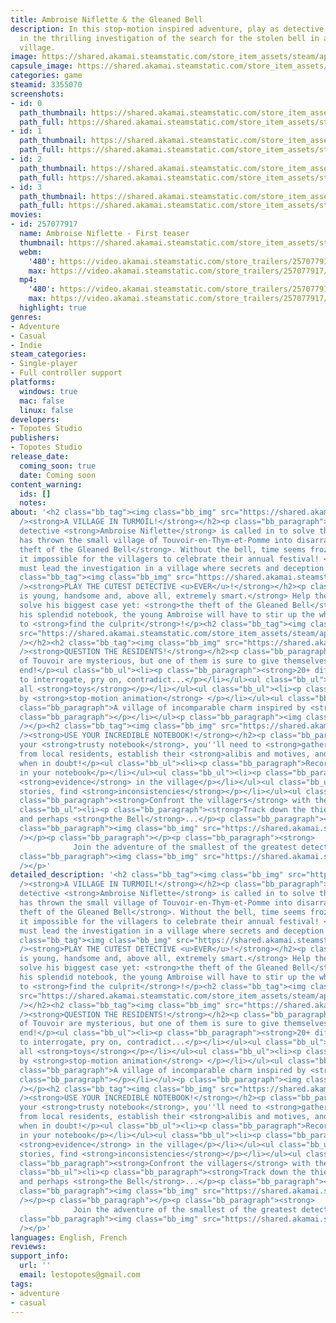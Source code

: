 ```yaml
---
title: Ambroise Niflette & the Gleaned Bell
description: In this stop-motion inspired adventure, play as detective Ambroise Niflette
  in the thrilling investigation of the search for the stolen bell in a mysterious
  village.
image: https://shared.akamai.steamstatic.com/store_item_assets/steam/apps/3355070/header.jpg?t=1732983096
capsule_image: https://shared.akamai.steamstatic.com/store_item_assets/steam/apps/3355070/da29b6e02e1bc4a9dd821b9d2ff00d5fc14df9b7/capsule_231x87.jpg?t=1732983096
categories: game
steamid: 3355070
screenshots:
- id: 0
  path_thumbnail: https://shared.akamai.steamstatic.com/store_item_assets/steam/apps/3355070/ss_f4c301d5a4882575a11b64ddc0d4c76911dcfe9b.600x338.jpg?t=1732983096
  path_full: https://shared.akamai.steamstatic.com/store_item_assets/steam/apps/3355070/ss_f4c301d5a4882575a11b64ddc0d4c76911dcfe9b.1920x1080.jpg?t=1732983096
- id: 1
  path_thumbnail: https://shared.akamai.steamstatic.com/store_item_assets/steam/apps/3355070/ss_462c845d89bb4df7d1925f231d39180c99176b39.600x338.jpg?t=1732983096
  path_full: https://shared.akamai.steamstatic.com/store_item_assets/steam/apps/3355070/ss_462c845d89bb4df7d1925f231d39180c99176b39.1920x1080.jpg?t=1732983096
- id: 2
  path_thumbnail: https://shared.akamai.steamstatic.com/store_item_assets/steam/apps/3355070/ss_195fd2a167801e1f3a6d137780a63b5b88dc5eb3.600x338.jpg?t=1732983096
  path_full: https://shared.akamai.steamstatic.com/store_item_assets/steam/apps/3355070/ss_195fd2a167801e1f3a6d137780a63b5b88dc5eb3.1920x1080.jpg?t=1732983096
- id: 3
  path_thumbnail: https://shared.akamai.steamstatic.com/store_item_assets/steam/apps/3355070/ss_36e60ab5803a35c61ed3fd307cb9ccd72f5bcc5e.600x338.jpg?t=1732983096
  path_full: https://shared.akamai.steamstatic.com/store_item_assets/steam/apps/3355070/ss_36e60ab5803a35c61ed3fd307cb9ccd72f5bcc5e.1920x1080.jpg?t=1732983096
movies:
- id: 257077917
  name: Ambroise Niflette - First teaser
  thumbnail: https://shared.akamai.steamstatic.com/store_item_assets/steam/apps/257077917/cf8af1fc199ac76574576817f11c2f6fc672534b/movie_600x337.jpg?t=1732983090
  webm:
    '480': https://video.akamai.steamstatic.com/store_trailers/257077917/movie480_vp9.webm?t=1732983090
    max: https://video.akamai.steamstatic.com/store_trailers/257077917/movie_max_vp9.webm?t=1732983090
  mp4:
    '480': https://video.akamai.steamstatic.com/store_trailers/257077917/movie480.mp4?t=1732983090
    max: https://video.akamai.steamstatic.com/store_trailers/257077917/movie_max.mp4?t=1732983090
  highlight: true
genres:
- Adventure
- Casual
- Indie
steam_categories:
- Single-player
- Full controller support
platforms:
  windows: true
  mac: false
  linux: false
developers:
- Topotes Studio
publishers:
- Topotes Studio
release_date:
  coming_soon: true
  date: Coming soon
content_warning:
  ids: []
  notes:
about: '<h2 class="bb_tag"><img class="bb_img" src="https://shared.akamai.steamstatic.com/store_item_assets/steam/apps/3355070/extras/title.png?t=1732983096"
  /><strong>A VILLAGE IN TURMOIL!</strong></h2><p class="bb_paragraph">Renowned young
  detective <strong>Ambroise Niflette</strong> is called in to solve the mystery that
  has thrown the small village of Touvoir-en-Thym-et-Pomme into disarray: <strong>the
  theft of the Gleaned Bell</strong>. Without the bell, time seems frozen, making
  it impossible for the villagers to celebrate their annual festival! <strong>Niflette
  must lead the investigation in a village where secrets and deception reign supreme...</strong></p><h2
  class="bb_tag"><img class="bb_img" src="https://shared.akamai.steamstatic.com/store_item_assets/steam/apps/3355070/extras/nifletteEN.png?t=1732983096"
  /><strong>PLAY THE CUTEST DETECTIVE <u>EVER</u>!</strong></h2><p class="bb_paragraph"><strong>Ambroise
  is young, handsome and, above all, extremely smart.</strong> Help the little detective
  solve his biggest case yet: <strong>the theft of the Gleaned Bell</strong>! With
  his splendid notebook, the young Ambroise will have to stir up the whole village
  to <strong>find the culprit</strong>!</p><h2 class="bb_tag"><img class="bb_img"
  src="https://shared.akamai.steamstatic.com/store_item_assets/steam/apps/3355070/extras/niflette.gif?t=1732983096"
  /></h2><h2 class="bb_tag"><img class="bb_img" src="https://shared.akamai.steamstatic.com/store_item_assets/steam/apps/3355070/extras/inhabitants.png?t=1732983096"
  /><strong>QUESTION THE RESIDENTS!</strong></h2><p class="bb_paragraph">The inhabitants
  of Touvoir are mysterious, but one of them is sure to give themselves away in the
  end!</p><ul class="bb_ul"><li><p class="bb_paragraph"><strong>20+ different characters</strong>
  to interrogate, pry on, contradict...</p></li></ul><ul class="bb_ul"><li><p class="bb_paragraph">They''re
  all <strong>toys</strong></p></li></ul><ul class="bb_ul"><li><p class="bb_paragraph">Inspired
  by <strong>stop-motion animation</strong> </p></li></ul><ul class="bb_ul"><li><p
  class="bb_paragraph">A village of incomparable charm inspired by <strong>miniatures</strong>!</p><p
  class="bb_paragraph"></p></li></ul><p class="bb_paragraph"><img class="bb_img" src="https://shared.akamai.steamstatic.com/store_item_assets/steam/apps/3355070/extras/talk.gif?t=1732983096"
  /></p><h2 class="bb_tag"><img class="bb_img" src="https://shared.akamai.steamstatic.com/store_item_assets/steam/apps/3355070/extras/notebook.png?t=1732983096"
  /><strong>USE YOUR INCREDIBLE NOTEBOOK!</strong></h2><p class="bb_paragraph">With
  your <strong>trusty notebook</strong>, you''ll need to <strong>gather testimonies</strong>
  from local residents, establish their <strong>alibis and motives, and confront them</strong>
  when in doubt!</p><ul class="bb_ul"><li><p class="bb_paragraph">Record all <strong>testimonies</strong>
  in your notebook</p></li></ul><ul class="bb_ul"><li><p class="bb_paragraph">Gather
  <strong>evidence</strong> in the village</p></li></ul><ul class="bb_ul"><li><p class="bb_paragraph"><strong>Cross-examine</strong>
  stories, find <strong>inconsistencies</strong></p></li></ul><ul class="bb_ul"><li><p
  class="bb_paragraph"><strong>Confront the villagers</strong> with their own lies!</p></li></ul><ul
  class="bb_ul"><li><p class="bb_paragraph"><strong>Track down the thief</strong>,
  and perhaps <strong>the Bell</strong>...</p><p class="bb_paragraph"></p></li></ul><p
  class="bb_paragraph"><img class="bb_img" src="https://shared.akamai.steamstatic.com/store_item_assets/steam/apps/3355070/extras/present.gif?t=1732983096"
  /></p><p class="bb_paragraph"></p><p class="bb_paragraph"><strong>             
              Join the adventure of the smallest of the greatest detectives !</strong></p><p
  class="bb_paragraph"><img class="bb_img" src="https://shared.akamai.steamstatic.com/store_item_assets/steam/apps/3355070/extras/trip.gif?t=1732983096"
  /></p>'
detailed_description: '<h2 class="bb_tag"><img class="bb_img" src="https://shared.akamai.steamstatic.com/store_item_assets/steam/apps/3355070/extras/title.png?t=1732983096"
  /><strong>A VILLAGE IN TURMOIL!</strong></h2><p class="bb_paragraph">Renowned young
  detective <strong>Ambroise Niflette</strong> is called in to solve the mystery that
  has thrown the small village of Touvoir-en-Thym-et-Pomme into disarray: <strong>the
  theft of the Gleaned Bell</strong>. Without the bell, time seems frozen, making
  it impossible for the villagers to celebrate their annual festival! <strong>Niflette
  must lead the investigation in a village where secrets and deception reign supreme...</strong></p><h2
  class="bb_tag"><img class="bb_img" src="https://shared.akamai.steamstatic.com/store_item_assets/steam/apps/3355070/extras/nifletteEN.png?t=1732983096"
  /><strong>PLAY THE CUTEST DETECTIVE <u>EVER</u>!</strong></h2><p class="bb_paragraph"><strong>Ambroise
  is young, handsome and, above all, extremely smart.</strong> Help the little detective
  solve his biggest case yet: <strong>the theft of the Gleaned Bell</strong>! With
  his splendid notebook, the young Ambroise will have to stir up the whole village
  to <strong>find the culprit</strong>!</p><h2 class="bb_tag"><img class="bb_img"
  src="https://shared.akamai.steamstatic.com/store_item_assets/steam/apps/3355070/extras/niflette.gif?t=1732983096"
  /></h2><h2 class="bb_tag"><img class="bb_img" src="https://shared.akamai.steamstatic.com/store_item_assets/steam/apps/3355070/extras/inhabitants.png?t=1732983096"
  /><strong>QUESTION THE RESIDENTS!</strong></h2><p class="bb_paragraph">The inhabitants
  of Touvoir are mysterious, but one of them is sure to give themselves away in the
  end!</p><ul class="bb_ul"><li><p class="bb_paragraph"><strong>20+ different characters</strong>
  to interrogate, pry on, contradict...</p></li></ul><ul class="bb_ul"><li><p class="bb_paragraph">They''re
  all <strong>toys</strong></p></li></ul><ul class="bb_ul"><li><p class="bb_paragraph">Inspired
  by <strong>stop-motion animation</strong> </p></li></ul><ul class="bb_ul"><li><p
  class="bb_paragraph">A village of incomparable charm inspired by <strong>miniatures</strong>!</p><p
  class="bb_paragraph"></p></li></ul><p class="bb_paragraph"><img class="bb_img" src="https://shared.akamai.steamstatic.com/store_item_assets/steam/apps/3355070/extras/talk.gif?t=1732983096"
  /></p><h2 class="bb_tag"><img class="bb_img" src="https://shared.akamai.steamstatic.com/store_item_assets/steam/apps/3355070/extras/notebook.png?t=1732983096"
  /><strong>USE YOUR INCREDIBLE NOTEBOOK!</strong></h2><p class="bb_paragraph">With
  your <strong>trusty notebook</strong>, you''ll need to <strong>gather testimonies</strong>
  from local residents, establish their <strong>alibis and motives, and confront them</strong>
  when in doubt!</p><ul class="bb_ul"><li><p class="bb_paragraph">Record all <strong>testimonies</strong>
  in your notebook</p></li></ul><ul class="bb_ul"><li><p class="bb_paragraph">Gather
  <strong>evidence</strong> in the village</p></li></ul><ul class="bb_ul"><li><p class="bb_paragraph"><strong>Cross-examine</strong>
  stories, find <strong>inconsistencies</strong></p></li></ul><ul class="bb_ul"><li><p
  class="bb_paragraph"><strong>Confront the villagers</strong> with their own lies!</p></li></ul><ul
  class="bb_ul"><li><p class="bb_paragraph"><strong>Track down the thief</strong>,
  and perhaps <strong>the Bell</strong>...</p><p class="bb_paragraph"></p></li></ul><p
  class="bb_paragraph"><img class="bb_img" src="https://shared.akamai.steamstatic.com/store_item_assets/steam/apps/3355070/extras/present.gif?t=1732983096"
  /></p><p class="bb_paragraph"></p><p class="bb_paragraph"><strong>             
              Join the adventure of the smallest of the greatest detectives !</strong></p><p
  class="bb_paragraph"><img class="bb_img" src="https://shared.akamai.steamstatic.com/store_item_assets/steam/apps/3355070/extras/trip.gif?t=1732983096"
  /></p>'
languages: English, French
reviews:
support_info:
  url: ''
  email: lestopotes@gmail.com
tags:
- adventure
- casual
---
```


